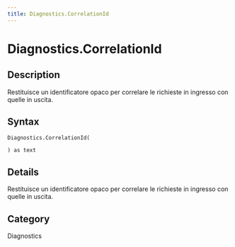 ```yaml
---
title: Diagnostics.CorrelationId
---
```


# Diagnostics.CorrelationId


## Description

Restituisce un identificatore opaco per correlare le richieste in ingresso con quelle in uscita.


## Syntax

```powerquery
Diagnostics.CorrelationId(

) as text
```


## Details

Restituisce un identificatore opaco per correlare le richieste in ingresso con quelle in uscita.



## Category
Diagnostics
